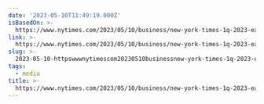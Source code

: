 ```yaml
---
date: '2023-05-10T11:49:19.000Z'
isBasedOn: >-
  https://www.nytimes.com/2023/05/10/business/new-york-times-1q-2023-earnings.html
link: >-
  https://www.nytimes.com/2023/05/10/business/new-york-times-1q-2023-earnings.html
slug: >-
  2023-05-10-httpswwwnytimescom20230510businessnew-york-times-1q-2023-earningshtml
tags:
  - media
title: >-
  https://www.nytimes.com/2023/05/10/business/new-york-times-1q-2023-earnings.html
---
```


